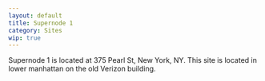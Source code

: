 ```yaml
---
layout: default
title: Supernode 1
category: Sites
wip: true
---
```

Supernode 1 is located at 375 Pearl St, New York, NY. This site is located in lower manhattan on the old Verizon building.
